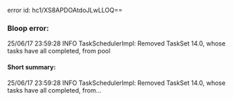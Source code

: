 error id: hc1/XS8APDOAtdoJLwLLOQ==
### Bloop error:

25/06/17 23:59:28 INFO TaskSchedulerImpl: Removed TaskSet 14.0, whose tasks have all completed, from pool
#### Short summary: 

25/06/17 23:59:28 INFO TaskSchedulerImpl: Removed TaskSet 14.0, whose tasks have all completed, from...
